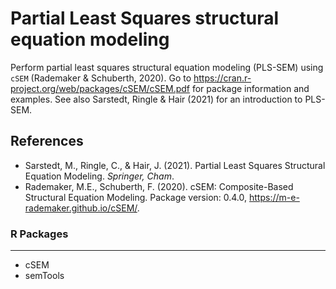 Partial Least Squares structural equation modeling
============

Perform partial least squares structural equation modeling (PLS-SEM) using `cSEM` (Rademaker & Schuberth, 2020). Go to https://cran.r-project.org/web/packages/cSEM/cSEM.pdf for package information and examples. See also Sarstedt, Ringle & Hair (2021) for an introduction to PLS-SEM.


References
-------
- Sarstedt, M., Ringle, C., & Hair, J. (2021). Partial Least Squares Structural Equation Modeling. *Springer, Cham*.
- Rademaker, M.E., Schuberth, F. (2020). cSEM: Composite-Based Structural Equation Modeling. Package version: 0.4.0, https://m-e-rademaker.github.io/cSEM/.

### R Packages
---
- cSEM
- semTools